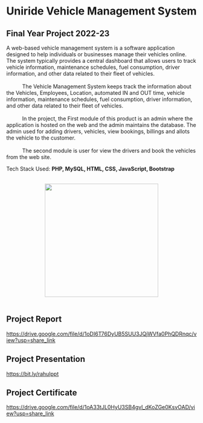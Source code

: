 # Uniride Vehicle Management System

## Final Year Project 2022-23

A web-based vehicle management system is a software application designed to help
individuals or businesses manage their vehicles online. The system typically provides 
a central dashboard that allows users to track vehicle information, maintenance schedules, 
fuel consumption, driver information, and other data related to their fleet of vehicles.
<br>
<br>
&emsp;&emsp;&emsp;The Vehicle Management System keeps track the information about the Vehicles,
Employees, Location, automated IN and OUT time, vehicle information, maintenance
schedules, fuel consumption, driver information, and other data related to their fleet of
vehicles.
<br>
<br>
&emsp;&emsp;&emsp;In the project, the First module of this product is an admin where the application is
hosted on the web and the admin maintains the database. The admin used for adding drivers,
vehicles, view bookings, billings and allots the vehicle to the customer.
<br>
<br>
&emsp;&emsp;&emsp;The second module is user for view the drivers and book the vehicles from the web site.

Tech Stack Used: **PHP, MySQL, HTML, CSS, JavaScript, Bootstrap**

<br>
<div align = "center">
   <img src="https://github.com/garuda-coder/vehicle-management-system/assets/73305920/58baa540-99c2-4aa2-867c-d99ac6d229fe" width = 300px height = 300px>
</div>
<br>

## Project Report
https://drive.google.com/file/d/1oDI6T76DyUB5SUU3JQjWVfa0PhQDRnqc/view?usp=share_link

## Project Presentation
https://bit.ly/rahulppt

## Project Certificate
https://drive.google.com/file/d/1oA33tJL0HyU3SB4gvl_dKoZGe0KsvOAD/view?usp=share_link


